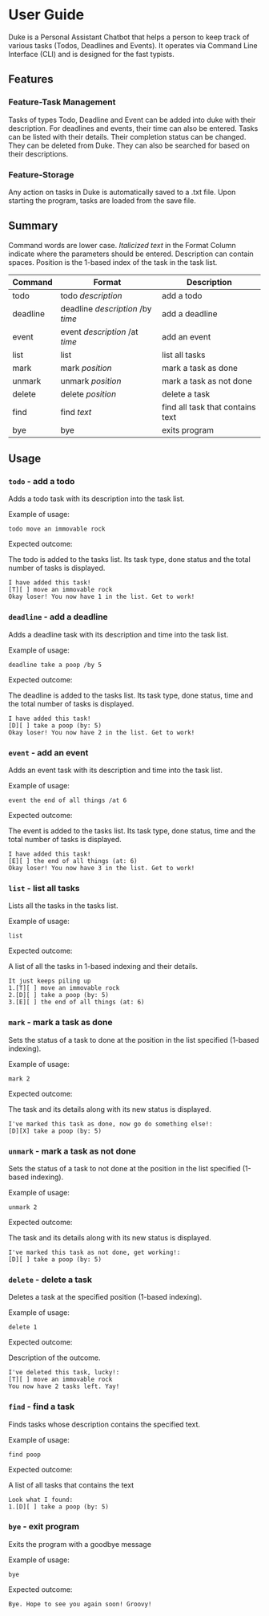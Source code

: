 # User Guide

Duke is a Personal Assistant Chatbot that helps a person to keep track of various tasks (Todos, Deadlines and Events). It operates via Command Line Interface (CLI) and is designed for the fast typists. 

## Features 

### Feature-Task Management

Tasks of types Todo, Deadline and Event can be added into duke with their description. For
deadlines and events, their time can also be entered. Tasks can be listed with their
details. Their completion status can be changed. They can be deleted from Duke. They can also be searched for based
on their descriptions.

### Feature-Storage

Any action on tasks in Duke is automatically saved to a .txt file. Upon starting the program, tasks are loaded from the save file.

## Summary

Command words are lower case. *Italicized text* in the Format Column indicate where the parameters should be entered. 
Description can contain spaces. Position is the 1-based index of the task in the task list.

| Command  | Format                            | Description                      |
|----------|-----------------------------------|----------------------------------|
| todo     | todo *description*                | add a todo                       |
| deadline | deadline *description* /by *time* | add a deadline                   |
| event    | event *description* /at *time*    | add an event                     |
| list     | list                              | list all tasks                   |
| mark     | mark *position*                   | mark a task as done              |
| unmark   | unmark *position*                 | mark a task as not done          |
| delete   | delete *position*                 | delete a task                    |
| find     | find *text*                       | find all task that contains text |
| bye      | bye                               | exits program                    |

## Usage

### `todo` - add a todo

Adds a todo task with its description into the task list.

Example of usage: 

`todo move an immovable rock`

Expected outcome:

The todo is added to the tasks list. Its task type, done status and the total number of tasks is displayed.

```
I have added this task!
[T][ ] move an immovable rock
Okay loser! You now have 1 in the list. Get to work!
```
### `deadline` - add a deadline

Adds a deadline task with its description and time into the task list.

Example of usage:

`deadline take a poop /by 5`

Expected outcome:

The deadline is added to the tasks list. Its task type, done status, time and the total number of tasks is displayed.

```
I have added this task!
[D][ ] take a poop (by: 5)
Okay loser! You now have 2 in the list. Get to work!
```
### `event` - add an event

Adds an event task with its description and time into the task list.

Example of usage:

`event the end of all things /at 6`

Expected outcome:

The event is added to the tasks list. Its task type, done status, time and the total number of tasks is displayed.

```
I have added this task!
[E][ ] the end of all things (at: 6)
Okay loser! You now have 3 in the list. Get to work!
```
### `list` - list all tasks

Lists all the tasks in the tasks list.

Example of usage:

`list`

Expected outcome:

A list of all the tasks in 1-based indexing and their details.

```
It just keeps piling up
1.[T][ ] move an immovable rock
2.[D][ ] take a poop (by: 5)
3.[E][ ] the end of all things (at: 6)
```
### `mark` - mark a task as done

Sets the status of a task to done at the position in the list specified (1-based indexing).

Example of usage:

`mark 2`

Expected outcome:

The task and its details along with its new status is displayed.

```
I've marked this task as done, now go do something else!:
[D][X] take a poop (by: 5)
```
### `unmark` - mark a task as not done

Sets the status of a task to not done at the position in the list specified (1-based indexing).

Example of usage:

`unmark 2`

Expected outcome:

The task and its details along with its new status is displayed.

```
I've marked this task as not done, get working!:
[D][ ] take a poop (by: 5)
```
### `delete` - delete a task

Deletes a task at the specified position (1-based indexing).

Example of usage:

`delete 1`

Expected outcome:

Description of the outcome.

```
I've deleted this task, lucky!:
[T][ ] move an immovable rock
You now have 2 tasks left. Yay!
```
### `find` - find a task

Finds tasks whose description contains the specified text.

Example of usage:

`find poop`

Expected outcome:

A list of all tasks that contains the text

```
Look what I found:
1.[D][ ] take a poop (by: 5)
```
### `bye` - exit program

Exits the program with a goodbye message

Example of usage:

`bye`

Expected outcome:



```
Bye. Hope to see you again soon! Groovy!
```